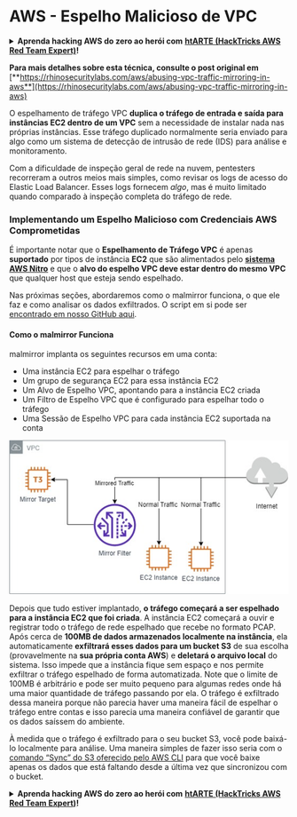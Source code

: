 # AWS - Espelho Malicioso de VPC

<details>

<summary><strong>Aprenda hacking AWS do zero ao herói com</strong> <a href="https://training.hacktricks.xyz/courses/arte"><strong>htARTE (HackTricks AWS Red Team Expert)</strong></a><strong>!</strong></summary>

Outras formas de apoiar o HackTricks:

* Se você quer ver sua **empresa anunciada no HackTricks** ou **baixar o HackTricks em PDF** Confira os [**PLANOS DE ASSINATURA**](https://github.com/sponsors/carlospolop)!
* Adquira o [**material oficial PEASS & HackTricks**](https://peass.creator-spring.com)
* Descubra [**A Família PEASS**](https://opensea.io/collection/the-peass-family), nossa coleção de [**NFTs**](https://opensea.io/collection/the-peass-family) exclusivos
* **Junte-se ao** 💬 [**grupo do Discord**](https://discord.gg/hRep4RUj7f) ou ao [**grupo do telegram**](https://t.me/peass) ou **siga**-me no **Twitter** 🐦 [**@carlospolopm**](https://twitter.com/carlospolopm)**.**
* **Compartilhe suas técnicas de hacking enviando PRs para os repositórios github do** [**HackTricks**](https://github.com/carlospolop/hacktricks) e [**HackTricks Cloud**](https://github.com/carlospolop/hacktricks-cloud).

</details>

**Para mais detalhes sobre esta técnica, consulte o post original em** [**https://rhinosecuritylabs.com/aws/abusing-vpc-traffic-mirroring-in-aws**](https://rhinosecuritylabs.com/aws/abusing-vpc-traffic-mirroring-in-aws)

O espelhamento de tráfego VPC **duplica o tráfego de entrada e saída para instâncias EC2 dentro de um VPC** sem a necessidade de instalar nada nas próprias instâncias. Esse tráfego duplicado normalmente seria enviado para algo como um sistema de detecção de intrusão de rede (IDS) para análise e monitoramento.

Com a dificuldade de inspeção geral de rede na nuvem, pentesters recorreram a outros meios mais simples, como revisar os logs de acesso do Elastic Load Balancer. Esses logs fornecem _algo_, mas é muito limitado quando comparado à inspeção completa do tráfego de rede.

### Implementando um Espelho Malicioso com Credenciais AWS Comprometidas

É importante notar que o **Espelhamento de Tráfego VPC** é apenas **suportado** por tipos de instância **EC2** que são alimentados pelo [**sistema AWS Nitro**](https://aws.amazon.com/ec2/nitro/) e que o **alvo do espelho VPC deve estar dentro do mesmo VPC** que qualquer host que esteja sendo espelhado.

Nas próximas seções, abordaremos como o malmirror funciona, o que ele faz e como analisar os dados exfiltrados. O script em si pode ser [encontrado em nosso GitHub aqui](https://github.com/RhinoSecurityLabs/Cloud-Security-Research/tree/master/AWS/malmirror/).

#### Como o malmirror Funciona

malmirror implanta os seguintes recursos em uma conta:

* Uma instância EC2 para espelhar o tráfego
* Um grupo de segurança EC2 para essa instância EC2
* Um Alvo de Espelho VPC, apontando para a instância EC2 criada
* Um Filtro de Espelho VPC que é configurado para espelhar todo o tráfego
* Uma Sessão de Espelho VPC para cada instância EC2 suportada na conta

![](<../../../../.gitbook/assets/image (72).png>)

Depois que tudo estiver implantado, **o tráfego começará a ser espelhado para a instância EC2 que foi criada**. A instância EC2 começará a ouvir e registrar todo o tráfego de rede espelhado que recebe no formato PCAP. Após cerca de **100MB de dados armazenados localmente na instância**, ela automaticamente **exfiltrará esses dados para um bucket S3** de sua escolha (provavelmente na **sua própria conta AWS**) e **deletará o arquivo local** do sistema. Isso impede que a instância fique sem espaço e nos permite exfiltrar o tráfego espelhado de forma automatizada. Note que o limite de 100MB é arbitrário e pode ser muito pequeno para algumas redes onde há uma maior quantidade de tráfego passando por ela. O tráfego é exfiltrado dessa maneira porque não parecia haver uma maneira fácil de espelhar o tráfego entre contas e isso parecia uma maneira confiável de garantir que os dados saíssem do ambiente.

À medida que o tráfego é exfiltrado para o seu bucket S3, você pode baixá-lo localmente para análise. Uma maneira simples de fazer isso seria com o [comando “Sync” do S3 oferecido pelo AWS CLI](https://docs.aws.amazon.com/cli/latest/reference/s3/sync.html) para que você baixe apenas os dados que está faltando desde a última vez que sincronizou com o bucket.

<details>

<summary><strong>Aprenda hacking AWS do zero ao herói com</strong> <a href="https://training.hacktricks.xyz/courses/arte"><strong>htARTE (HackTricks AWS Red Team Expert)</strong></a><strong>!</strong></summary>

Outras formas de apoiar o HackTricks:

* Se você quer ver sua **empresa anunciada no HackTricks** ou **baixar o HackTricks em PDF** Confira os [**PLANOS DE ASSINATURA**](https://github.com/sponsors/carlospolop)!
* Adquira o [**material oficial PEASS & HackTricks**](https://peass.creator-spring.com)
* Descubra [**A Família PEASS**](https://opensea.io/collection/the-peass-family), nossa coleção de [**NFTs**](https://opensea.io/collection/the-peass-family) exclusivos
* **Junte-se ao** 💬 [**grupo do Discord**](https://discord.gg/hRep4RUj7f) ou ao [**grupo do telegram**](https://t.me/peass) ou **siga**-me no **Twitter** 🐦 [**@carlospolopm**](https://twitter.com/carlospolopm)**.**
* **Compartilhe suas técnicas de hacking enviando PRs para os repositórios github do** [**HackTricks**](https://github.com/carlospolop/hacktricks) e [**HackTricks Cloud**](https://github.com/carlospolop/hacktricks-cloud).

</details>

